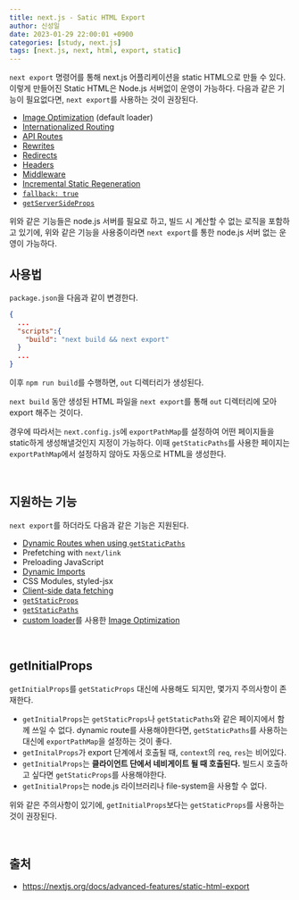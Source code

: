 ```yaml
---
title: next.js - Satic HTML Export
author: 신성일
date: 2023-01-29 22:00:01 +0900
categories: [study, next.js]
tags: [next.js, next, html, export, static]
---
```


`next export` 명령어를 통해 next.js 어플리케이션을 static HTML으로 만들 수 있다. 이렇게 만들어진 Static HTML은 Node.js 서버없이 운영이 가능하다. 다음과 같은 기능이 필요없다면, `next export`를 사용하는 것이 권장된다.

- [Image Optimization](https://nextjs.org/docs/basic-features/image-optimization) (default loader)
- [Internationalized Routing](https://nextjs.org/docs/advanced-features/i18n-routing)
- [API Routes](https://nextjs.org/docs/api-routes/introduction)
- [Rewrites](https://nextjs.org/docs/api-reference/next.config.js/rewrites)
- [Redirects](https://nextjs.org/docs/api-reference/next.config.js/redirects)
- [Headers](https://nextjs.org/docs/api-reference/next.config.js/headers)
- [Middleware](https://nextjs.org/docs/middleware)
- [Incremental Static Regeneration](https://nextjs.org/docs/basic-features/data-fetching/incremental-static-regeneration)
- [`fallback: true`](https://nextjs.org/docs/api-reference/data-fetching/get-static-paths#fallback-true)
- [`getServerSideProps`](https://nextjs.org/docs/basic-features/data-fetching/get-server-side-props)

위와 같은 기능들은 node.js 서버를 필요로 하고, 빌드 시 계산할 수 없는 로직을 포함하고 있기에, 위와 같은 기능을 사용중이라면 `next export`를 통한 node.js 서버 없는 운영이 가능하다.

## 사용법

`package.json`을 다음과 같이 변경한다.

```json
{
  ...
  "scripts":{
    "build": "next build && next export"
  }
  ...
}
```

이후 `npm run build`를 수행하면, `out` 디렉터리가 생성된다.

`next build` 동안 생성된 HTML 파일을 `next export`를 통해 `out` 디렉터리에 모아 export 해주는 것이다. 

경우에 따라서는 `next.config.js`에 `exportPathMap`를 설정하여 어떤 페이지들을 static하게 생성해낼것인지 지정이 가능하다. 이때 `getStaticPaths`를 사용한 페이지는 `exportPathMap`에서 설정하지 않아도 자동으로 HTML을 생성한다.

<br/>

## 지원하는 기능

`next export`를 하더라도 다음과 같은 기능은 지원된다.

- [Dynamic Routes when using `getStaticPaths`](https://nextjs.org/docs/routing/dynamic-routes)
- Prefetching with `next/link`
- Preloading JavaScript
- [Dynamic Imports](https://nextjs.org/docs/advanced-features/dynamic-import)
- CSS Modules, styled-jsx
- [Client-side data fetching](https://nextjs.org/docs/basic-features/data-fetching/client-side)
- [`getStaticProps`](https://nextjs.org/docs/basic-features/data-fetching/get-static-props)
- [`getStaticPaths`](https://nextjs.org/docs/basic-features/data-fetching/get-static-paths)
-  [custom loader](https://nextjs.org/docs/basic-features/image-optimization#loaders)를 사용한 [Image Optimization](https://nextjs.org/docs/basic-features/image-optimization)

<br/>

## getInitialProps

`getInitialProps`를 `getStaticProps` 대신에 사용해도 되지만, 몇가지 주의사항이 존재한다.

- `getInitialProps`는 `getStaticProps`나 `getStaticPaths`와 같은 페이지에서 함께 쓰일 수 없다. dynamic route를 사용해야한다면, `getStaticPaths`를 사용하는 대신에 `exportPathMap`을 설정하는 것이 좋다.
- `getInitalProps`가 export 단계에서 호출될 때, `context`의 `req`, `res`는 비어있다.
- `getInitialProps`는 **클라이언트 단에서 네비게이트 될 때 호출된다.** 빌드시 호출하고 싶다면 `getStaticProps`를 사용해야한다.
- `getInitialProps`는 node.js 라이브러리나 file-system을 사용할 수 없다.

위와 같은 주의사항이 있기에, `getInitialProps`보다는 `getStaticProps`를 사용하는 것이 권장된다.

<br/>

## 출처

- https://nextjs.org/docs/advanced-features/static-html-export